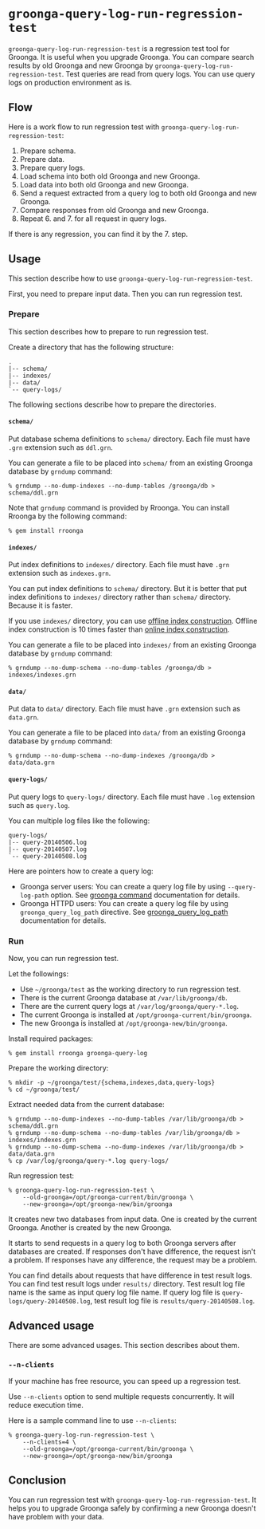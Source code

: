 # `groonga-query-log-run-regression-test`

`groonga-query-log-run-regression-test` is a regression test tool for
Groonga. It is useful when you upgrade Groonga. You can compare search
results by old Groonga and new Groonga by
`groonga-query-log-run-regression-test`. Test queries are read from
query logs. You can use query logs on production environment as is.

## Flow

Here is a work flow to run regression test with
`groonga-query-log-run-regression-test`:

  1. Prepare schema.
  2. Prepare data.
  3. Prepare query logs.
  4. Load schema into both old Groonga and new Groonga.
  5. Load data into both old Groonga and new Groonga.
  6. Send a request extracted from a query log to both old Groonga and
     new Groonga.
  7. Compare responses from old Groonga and new Groonga.
  8. Repeat 6. and 7. for all request in query logs.

If there is any regression, you can find it by the 7. step.

## Usage

This section describe how to use
`groonga-query-log-run-regression-test`.

First, you need to prepare input data. Then you can run regression
test.

### Prepare

This section describes how to prepare to run regression test.

Create a directory that has the following structure:

    .
    |-- schema/
    |-- indexes/
    |-- data/
    `-- query-logs/

The following sections describe how to prepare the directories.

#### `schema/`

Put database schema definitions to `schema/` directory. Each file must
have `.grn` extension such as `ddl.grn`.

You can generate a file to be placed into `schema/` from an existing
Groonga database by `grndump` command:

    % grndump --no-dump-indexes --no-dump-tables /groonga/db > schema/ddl.grn

Note that `grndump` command is provided by Rroonga. You can install
Rroonga by the following command:

    % gem install rroonga

#### `indexes/`

Put index definitions to `indexes/` directory. Each file must have
`.grn` extension such as `indexes.grn`.

You can put index definitions to `schema/` directory. But it is better
that put index definitions to `indexes/` directory rather than
`schema/` directory. Because it is faster.

If you use `indexes/` directory, you can use
[offline index construction][]. Offline index construction is 10 times
faster than [online index construction][].

You can generate a file to be placed into `indexes/` from an existing
Groonga database by `grndump` command:

    % grndump --no-dump-schema --no-dump-tables /groonga/db > indexes/indexes.grn

#### `data/`

Put data to `data/` directory. Each file must have `.grn` extension
such as `data.grn`.

You can generate a file to be placed into `data/` from an existing
Groonga database by `grndump` command:

    % grndump --no-dump-schema --no-dump-indexes /groonga/db > data/data.grn

#### `query-logs/`

Put query logs to `query-logs/` directory. Each file must have `.log`
extension such as `query.log`.

You can multiple log files like the following:

    query-logs/
    |-- query-20140506.log
    |-- query-20140507.log
    `-- query-20140508.log

Here are pointers how to create a query log:

  * Groonga server users: You can create a query log file by using
    `--query-log-path` option. See [groonga command][] documentation
    for details.
  * Groonga HTTPD users: You can create a query log file by using
    `groonga_query_log_path` directive. See [groonga_query_log_path][] documentation
    for details.

### Run

Now, you can run regression test.

Let the followings:

  * Use `~/groonga/test` as the working directory to run
    regression test.
  * There is the current Groonga database at `/var/lib/groonga/db`.
  * There are the current query logs at `/var/log/groonga/query-*.log`.
  * The current Groonga is installed at `/opt/groonga-current/bin/groonga`.
  * The new Groonga is installed at `/opt/groonga-new/bin/groonga`.

Install required packages:

    % gem install rroonga groonga-query-log

Prepare the working directory:

    % mkdir -p ~/groonga/test/{schema,indexes,data,query-logs}
    % cd ~/groonga/test/

Extract needed data from the current database:

    % grndump --no-dump-indexes --no-dump-tables /var/lib/groonga/db > schema/ddl.grn
    % grndump --no-dump-schema --no-dump-tables /var/lib/groonga/db > indexes/indexes.grn
    % grndump --no-dump-schema --no-dump-indexes /var/lib/groonga/db > data/data.grn
    % cp /var/log/groonga/query-*.log query-logs/

Run regression test:

    % groonga-query-log-run-regression-test \
        --old-groonga=/opt/groonga-current/bin/groonga \
        --new-groonga=/opt/groonga-new/bin/groonga

It creates new two databases from input data. One is created by the
current Groonga. Another is created by the new Groonga.

It starts to send requests in a query log to both Groonga servers
after databases are created. If responses don't have difference, the
request isn't a problem. If responses have any difference, the request
may be a problem.

You can find details about requests that have difference in test
result logs. You can find test result logs under `results/`
directory. Test result log file name is the same as input query log
file name. If query log file is `query-logs/query-20140508.log`, test
result log file is `results/query-20140508.log`.

## Advanced usage

There are some advanced usages. This section describes about them.

### `--n-clients`

If your machine has free resource, you can speed up a regression test.

Use `--n-clients` option to send multiple requests concurrently. It
will reduce execution time.

Here is a sample command line to use `--n-clients`:

    % groonga-query-log-run-regression-test \
        --n-clients=4 \
        --old-groonga=/opt/groonga-current/bin/groonga \
        --new-groonga=/opt/groonga-new/bin/groonga

## Conclusion

You can run regression test with
`groonga-query-log-run-regression-test`. It helps you to upgrade
Groonga safely by confirming a new Groonga doesn't have problem with
your data.

  [online index construction]: http://groonga.org/docs/reference/indexing.html#online-index-construction
  [offline index construction]: http://groonga.org/docs/reference/indexing.html#offline-index-construction
  [groonga command]: http://groonga.org/docs/reference/executables/groonga.html
  [groonga_query_log_path]: http://groonga.org/docs/reference/executables/groonga-httpd.html#groonga-query-log-path
